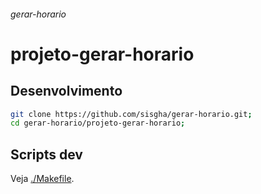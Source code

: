 ###### gerar-horario

# projeto-gerar-horario

## Desenvolvimento

```sh
git clone https://github.com/sisgha/gerar-horario.git;
cd gerar-horario/projeto-gerar-horario;
```

## Scripts dev

Veja [./Makefile](./Makefile).
